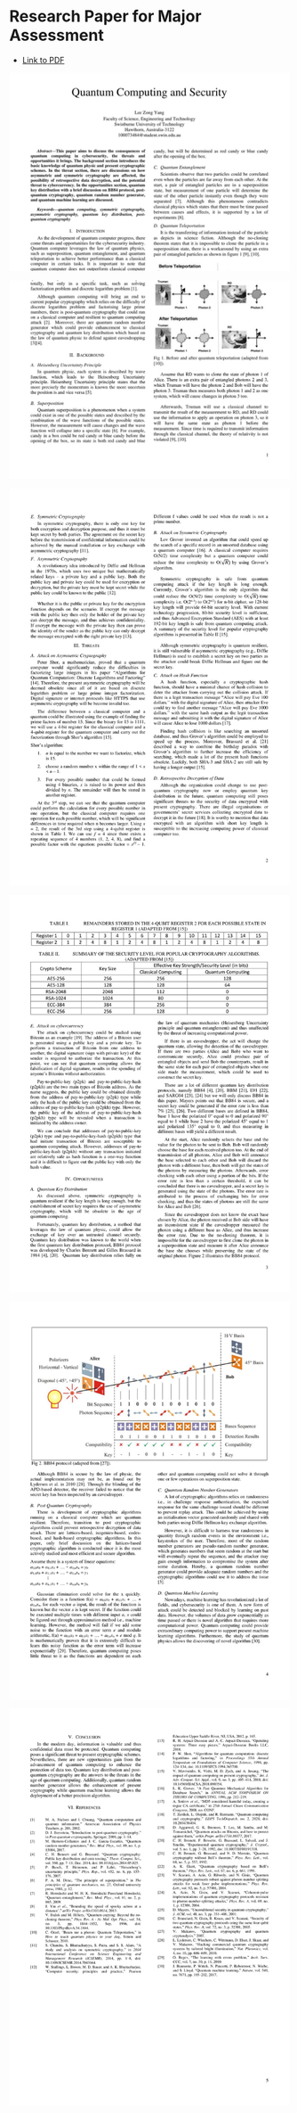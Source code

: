 # Research Paper for Major Assessment

* [Link to PDF](documents/quantum-computing-and-security.pdf) 

![](images/001.jpg)

![](images/002.jpg)

![](images/quantum-computing-and-security-2.jpg)

![](images/quantum-computing-and-security-3.jpg)

![](images/quantum-computing-and-security-4.jpg)

![](images/quantum-computing-and-security-5.jpg)
